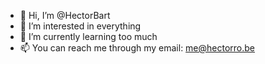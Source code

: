 - 👋 Hi, I’m @HectorBart
- 👀 I’m interested in everything
- 🌱 I’m currently learning too much
- 📫 You can reach me through my email: me@hectorro.be
